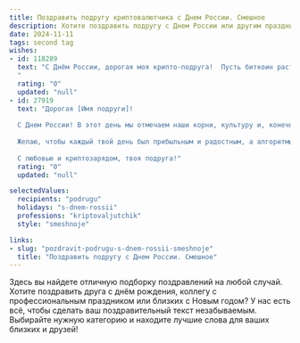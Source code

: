 ```yaml
---
title: Поздравить подругу криптовалютчика с Днем России. Смешное
description: Хотите поздравить подругу с Днем России или другим праздником? Наш ИИ создаст незабываемое поздравление, а вы обязательно выделитесь среди других.  
date: 2024-11-11
tags: second tag
wishes:
- id: 118289
  text: "С Днём России, дорогая моя крипто-подруга!  Пусть биткоин растёт как твоя зарплата, а рубли — как твои запасы  шоколада!  Надеюсь, сегодня у тебя достаточно децентрализованных эмоций, чтобы  от души повеселиться!  Ура!
  "
  rating: "0"
  updated: "null"
- id: 27919
  text: "Дорогая [Имя подруги]!
  
  С Днем России! В этот день мы отмечаем наши корни, культуру и, конечно, свободу, как в криптомире, так и за его пределами! Пусть твои цифровые активы растут, как мусорные деревья в лесу, а волатильность будет такой же предсказуемой, как прогнозы погоды в апреле!
  
  Желаю, чтобы каждый твой день был прибыльным и радостным, а алгоритмы на твоем пути – не только надежными, но и веселыми! Пусть даже биткойн завидует твоим успехам!
  
  С любовью и криптозарядом, твоя подруга!"
  rating: "0"
  updated: "null"

selectedValues:
  recipients: "podrugu"
  holidays: "s-dnem-rossii"
  professions: "kriptovaljutchik"
  style: "smeshnoje"

links:
- slug: "pozdravit-podrugu-s-dnem-rossii-smeshnoje"
  title: "Поздравить подругу с Днем России. Смешное"
---
```


Здесь вы найдете отличную подборку поздравлений на любой случай.
Хотите поздравить друга с днём рождения, коллегу с профессиональным праздником или близких с Новым годом? У нас есть всё, чтобы сделать ваш поздравительный текст незабываемым. Выбирайте нужную категорию и находите лучшие слова для ваших близких и друзей!
